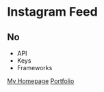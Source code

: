 # Instagram Feed

## No

- API
- Keys
- Frameworks

[My Homepage](https://chrisconnelly.dev)
[Portfolio](https://portfolio.chrisconnelly.dev)